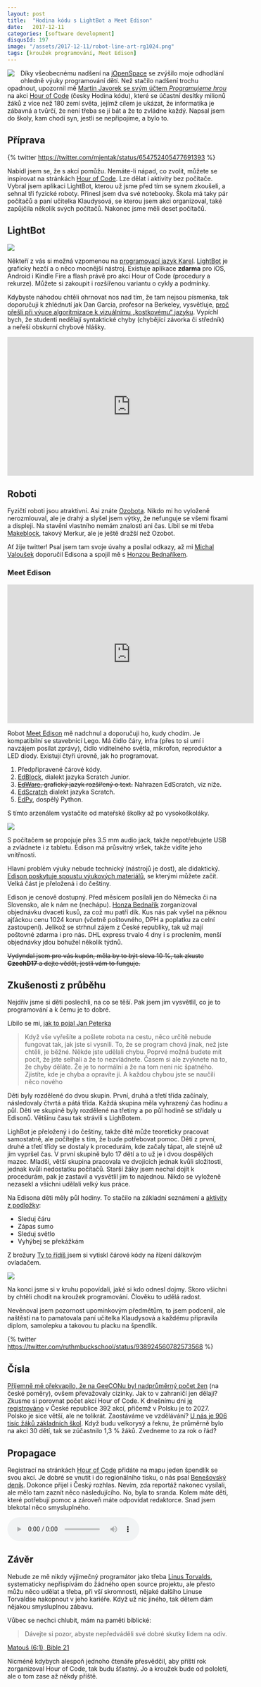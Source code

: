 ```yaml
---
layout: post
title:  "Hodina kódu s LightBot a Meet Edison"
date:   2017-12-11
categories: [software development]
disqusId: 197
image: "/assets/2017-12-11/robot-line-art-rg1024.png"
tags: [kroužek programování, Meet Edison]
---
```


<div style="float: left; margin: 0 1em 1em 0; text-align: center;"><img src="/assets/2017-12-11/robot-line-art-rg1024.png" /></div>

Díky všeobecnému nadšení na [jOpenSpace](https://blog.zvestov.cz/software%20development/2017/10/24/jopenspace-2017.html) se zvýšilo moje odhodlání ohledně výuky programování dětí. Než stačilo nadšení trochu opadnout, upozornil mě [Martin Javorek se svým účtem _Programujeme hrou_](https://twitter.com/programohrajeme) na akci [Hour of Code](https://hourofcode.com) (česky Hodina kódu), které se účastní desítky milionů žáků z více než 180&nbsp;zemí světa, jejímž cílem je ukázat, že informatika je zábavná a tvůrčí, že není třeba se jí bát a že to zvládne každý. Napsal jsem do školy, kam chodí syn, jestli se nepřipojíme, a bylo to.

<!--more-->

## Příprava

{% twitter https://twitter.com/mjentak/status/654752405477691393 %}

Nabídl jsem se, že s akcí pomůžu. Nemáte-li nápad, co zvolit, můžete se inspirovat na stránkách [Hour of Code](https://hourofcode.com). Lze dělat i aktivity bez počítače. Vybral jsem aplikaci LightBot, kterou už jsme před tím se synem zkoušeli, a sehnal tři fyzické roboty. Přinesl jsem dva své notebooky. Škola má taky pár počítačů a paní učitelka Klaudysová, se kterou jsem akci organizoval, také zapůjčila několik svých počítačů. Nakonec jsme měli deset počítačů.

## LightBot

![](/assets/2017-12-11/lightbot_screen_proc.png)

Někteří z vás si možná vzpomenou na [programovací jazyk Karel](http://wiki.ceskaskola.cz/Home/vybrane-clanky-z-let-2001-2009/ict/dobry-karel-jeste-zije). [LightBot](http://lightbot.com/) je graficky hezčí a o něco mocnější nástroj. Existuje aplikace **zdarma** pro iOS, Android i Kindle Fire a flash právě pro akci Hour of Code (procedury a rekurze). Můžete si zakoupit i rozšířenou variantu o cykly a podmínky.

Kdybyste náhodou chtěli ohrnovat nos nad tím, že tam nejsou písmenka, tak doporučuji k zhlédnutí jak Dan Garcia, profesor na Berkeley, vysvětluje, [proč přešli při výuce algoritmizace k vizuálnímu „kostkovému“ jazyku](https://www.youtube.com/watch?v=_Mwc1gc77dc). Vypíchl bych, že studenti nedělají syntaktické chyby (chybějící závorka či středník) a neřeší obskurní chybové hlášky.

<iframe width="560" height="315" src="https://www.youtube.com/embed/_Mwc1gc77dc?rel=0" frameborder="0" gesture="media" allow="encrypted-media" allowfullscreen></iframe>

## Roboti

Fyzičtí roboti jsou atraktivní. Asi znáte [Ozobota](https://ozobot.com). Nikdo mi ho vyloženě nerozmlouval, ale je drahý a slyšel jsem výtky, že nefunguje se všemi fixami a displeji. Na stavění vlastního nemám znalosti ani čas. Líbil se mi třeba [Makeblock](http://store.makeblock.com/mbot-ranger), takový Merkur, ale je ještě dražší než Ozobot.

Ať žije twitter! Psal jsem tam svoje úvahy a posílal odkazy, až mi [Michal Valoušek](https://twitter.com/msgre) doporučil Edisona a spojil mě s [Honzou Bednaříkem](https://twitter.com/janbednarik).

### Meet Edison

<iframe width="560" height="315" src="https://www.youtube.com/embed/ooSYO5Azj4E?rel=0" frameborder="0" gesture="media" allow="encrypted-media" allowfullscreen></iframe>

Robot [Meet Edison](https://meetedison.com/) mě nadchnul a doporučuji ho, kudy chodím. Je kompatibilní se stavebnicí Lego. Má čidlo čáry, infra (přes to si umí i navzájem posílat zprávy), čidlo viditelného světla, mikrofon, reproduktor a LED diody. Existují čtyři úrovně, jak ho programovat.

1. Předpřipravené čárové kódy.
2. [EdBlock](https://meetedison.com/robot-programming-software/edblocks/), dialekt jazyka Scratch Junior.
3. <del>[EdWare](https://meetedison.com/robot-programming-software/edware/), grafický jazyk rozšířený o text.</del> Nahrazen EdScratch, viz níže.
4. [EdScratch](https://meetedison.com/robot-programming-software/edscratch/) dialekt jazyka Scratch.
5. [EdPy](https://meetedison.com/robot-programming-software/edpy/), dospělý Python.

S tímto arzenálem vystačíte od mateřské školky až po vysokoškoláky.

![](/assets/2017-12-11/edison.jpg)

S počítačem se propojuje přes 3.5&nbsp;mm audio jack, takže nepotřebujete USB a zvládnete i z tabletu. Edison má průsvitný vršek, takže vidíte jeho vnitřnosti.

Hlavní problém výuky nebude technický (nástrojů je dost), ale didaktický. [Edison poskytuje spoustu výukových materiálů](https://meetedison.com/robotics-lesson-plans/), se kterými můžete začít. Velká část je přeložená i do češtiny.

Edison je cenově dostupný. Před měsícem posílali jen do Německa či na Slovensko, ale k nám ne (nechápu). [Honza Bednařík](https://twitter.com/janbednarik) zorganizoval objednávku dvaceti kusů, za což mu patří dík. Kus nás pak vyšel na pěknou ajťáckou cenu 1024 korun (včetně poštovného, DPH a poplatku za celní zastoupení). Jelikož se strhnul zájem z České republiky, tak už mají poštovné zdarma i pro nás. DHL express trvalo 4 dny i s proclením, menší objednávky jdou bohužel několik týdnů.

<del>Vydyndal jsem pro vás kupón, měla by to být sleva 10&nbsp;%, tak zkuste **CzechD17** a dejte vědět, jestli vám to funguje.</del>

## Zkušenosti z průběhu

Nejdřív jsme si děti poslechli, na co se těší. Pak jsem jim vysvětlil, co je to programování a k čemu je to dobré.

Líbilo se mi, [jak to pojal Jan Peterka](http://student.e15.cz/agora/jan-peterka-ucme-programovani-1340185)

> Když vše vyřešíte a pošlete robota na cestu, něco určitě nebude fungovat tak, jak jste si vysnili. To, že se program chová jinak, než jste chtěli, je běžné. Někde jste udělali chybu. Poprvé možná budete mít pocit, že jste selhali a že to nezvládnete. Časem si ale zvyknete na to, že chyby děláte. Že je to normální a že na tom není nic špatného. Zjistíte, kde je chyba a opravíte ji. A každou chybou jste se naučili něco nového

Děti byly rozdělené do dvou skupin. První, druhá a třetí třída začínaly, následovaly čtvrtá a pátá třída. Každá skupina měla vyhrazený čas hodinu a půl. Děti ve skupině byly rozdělené na třetiny a po půl hodině se střídaly u Edisonů. Většinu času tak strávili s LighBotem.

LighBot je přeložený i do češtiny, takže dítě může teoreticky pracovat samostatně, ale počítejte s tím, že bude potřebovat pomoc. Děti z první, druhé a třetí třídy se dostaly k procedurám, kde začaly tápat, ale stejně už jim vypršel čas. V první skupině bylo 17 dětí a to už je i dvou dospělých mazec. Mladší, větší skupina pracovala ve dvojicích jednak kvůli složitosti, jednak kvůli nedostatku počítačů. Starší žáky jsem nechal dojít k procedurám, pak je zastavil a vysvětlil jim to najednou. Nikdo se vyloženě nezasekl a všichni udělali velký kus práce.

Na Edisona děti měly půl hodiny. To stačilo na základní seznámení a [aktivity z podložky](https://meetedison.com/edmat/):
* Sleduj čáru
* Zápas sumo
* Sleduj světlo
* Vyhýbej se překážkám

Z brožury [Ty to řídíš ](https://meetedison.com/content/EdBooks/Czech/EdBook1%20-%20EdVenture%20-%20Ty%20to%20ridis.pdf) jsem si vytiskl čárové kódy na řízení dálkovým ovladačem.

![](/assets/2017-12-11/kruh.jpg)

Na konci jsme si v kruhu popovídali, jaké si kdo odnesl dojmy. Skoro všichni by chtěli chodit na kroužek programování. Člověku to udělá radost.

Nevěnoval jsem pozornost upomínkovým předmětům, to jsem podcenil, ale naštěstí na to pamatovala paní učitelka Klaudysová a každému připravila diplom, samolepku a takovou tu placku na špendlík.

{% twitter https://twitter.com/ruthmbuckschool/status/938924560782573568 %}

## Čísla

[Příjemně mě překvapilo, že na GeeCONu byl nadprůměrný počet žen](https://blog.zvestov.cz/software%20development/2017/11/27/geecon-2017.html) (na české poměry), ovšem převažovaly cizinky. Jak to v zahraničí jen dělají? Zkusme si porovnat počet akcí Hour of Code. K dnešnímu dni [je registrováno](https://hourofcode.com/cz/events/all) v České republice 392 akcí, přičemž v Polsku je to 2027. Polsko je sice větší, ale ne tolikrát. Zaostáváme ve vzdělávání? [U nás je 906 tisíc žáků základních škol](https://www.czso.cz/csu/czso/cr_od_roku_1989_skoly). Když budu velkorysý a řeknu, že průměrně bylo na akci 30 dětí, tak se zúčastnilo 1,3&nbsp;% žáků. Zvedneme to za rok o řád?

## Propagace

Registrací na stránkách [Hour of Code](https://hourofcode.com) přidáte na mapu jeden špendlík se svou akcí. Je dobré se vnutit i do regionálního tisku, o nás psal [Benešovský deník](https://benesovsky.denik.cz/zpravy_region/zaci-si-vyzkouseli-programovani-a-ne-naposledy-20171206.html). Dokonce přijel i Český rozhlas. Nevím, zda reportáž nakonec vysílali, ale mělo tam zaznít něco následujícího. No, byla to sranda. Kolem máte děti, které potřebují pomoc a zároveň máte odpovídat redaktorce. Snad jsem blekotal něco smysluplného.

<audio controls><source src="/assets/2017-12-11/STC-bn-lounovice-programovani-robotu.mp3" type="audio/mpeg">Váš prohlížeč nepodporuje přehrávání mp3.</audio>

## Závěr

Nebude ze mě nikdy výjimečný programátor jako třeba [Linus Torvalds](https://en.wikipedia.org/wiki/Linus_Torvalds), systematicky nepřispívám do žádného open source projektu, ale přesto můžu něco udělat a třeba, při vší skromnosti, nějaké dalšího Linuse Torvaldse nakopnout v jeho kariéře. Když už nic jiného, tak dětem dám nějakou smysluplnou zábavu.

Vůbec se nechci chlubit, mám na paměti biblické:

> Dávejte si pozor, abyste nepředváděli své dobré skutky lidem na odiv.

[Matouš (6:1), Bible 21](http://www.bible21.cz/online#matous/6/1)

Nicméně kdybych alespoň jednoho čtenáře přesvědčil, aby příští rok zorganizoval Hour of Code, tak budu šťastný. Jo a kroužek bude od pololetí, ale o tom zase až někdy příště.

